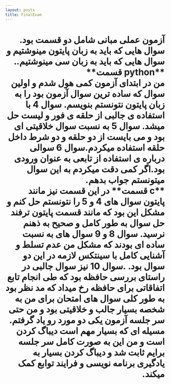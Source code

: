 ```yaml
---
layout: posts
title: FinalExam
---
```

<h1>
<div dir="rtl">
آزمون عملی مبانی شامل دو قسمت بود. سوال هایی که باید به زبان پایتون مینوشتیم و سوال هایی که باید به زبان سی مینوشتیم..
**python قسمت**
<br>
من در ابتدای آزمون کمی هول شدم و اولین سوال که ساده ترین سوال آزمون بود را به زبان پایتون نتونستم بنویسم. 
سوال 4 با استفاده ی جالبی از حلقه ی فور و لیست حل میشد.
سوال 5 به نسبت سوال خلاقیتی ای بود و می بایست از دو حلقه و دو شرط داخل حلقه استفاده میکردم.سوال 6 سوالی درباره ی استفاده از تابعی به عنوان ورودی بود.اگر کمی دقت میکردم به این سوال میتونستم جواب بدهم.
<br>
**c قسمت**
 در این قسمت نیز مانند پایتون سوال های 4 و 5 را نتونستم حل کنم و مشکل این بود که مانند قسمت پایتون ترفند حل سوال به طور کامل و صحیح به ذهنم نرسید. سوال 8 و 9 سوال های به نسبت ساده ای بودند که مشکل من عدم تسلط و آشنایی کامل با سینتکس لازمه در این  دو سوال بود. 
.سوال 10 نیز سوال جالبی در راستای بررسی حافظه بود که طی انجام تابع اتفاقاتی برای حافظه رخ میداد که مد نظر بود
به طور کلی سوال های امتحان برای من به شخصه بسیار جالب و خلاقیتی بود و من حتی سر جلسه آزمون یکی دو مورد رو یاد گرفتم. مسیله ای که بسیار مهم است دیباگ کردن است و من این به صورت کامل سر جلسه برایم ثابت شد و دیباگ کردن بسیار به یادگیری برنامه نویسی و فرایند توابع کمک میکند.
</div>

</h1>